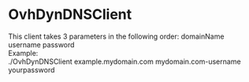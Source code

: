 # OvhDynDNSClient

This client takes 3 parameters in the following order: domainName username password\
Example:\
./OvhDynDNSClient example.mydomain.com mydomain.com-username yourpassword
